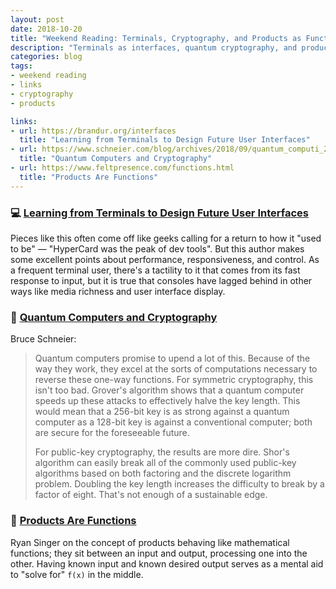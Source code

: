 ```yaml
---
layout: post
date: 2018-10-20
title: "Weekend Reading: Terminals, Cryptography, and Products as Functions"
description: "Terminals as interfaces, quantum cryptography, and products as mathematical functions."
categories: blog
tags:
- weekend reading
- links
- cryptography
- products

links:
- url: https://brandur.org/interfaces
  title: "Learning from Terminals to Design Future User Interfaces"
- url: https://www.schneier.com/blog/archives/2018/09/quantum_computi_2.html
  title: "Quantum Computers and Cryptography"
- url: https://www.feltpresence.com/functions.html
  title: "Products Are Functions"
---
```


### 💻 [Learning from Terminals to Design Future User Interfaces](https://brandur.org/interfaces)

Pieces like this often come off like geeks calling for a return to how it "used to be" — "HyperCard was the peak of dev tools". But this author makes some excellent points about performance, responsiveness, and control. As a frequent terminal user, there's a tactility to it that comes from its fast response to input, but it is true that consoles have lagged behind in other ways like media richness and user interface display.

### 🔐 [Quantum Computers and Cryptography](https://www.schneier.com/blog/archives/2018/09/quantum_computi_2.html)

Bruce Schneier:

> Quantum computers promise to upend a lot of this. Because of the way they work, they excel at the sorts of computations necessary to reverse these 
> one-way functions. For symmetric cryptography, this isn't too bad. Grover's algorithm shows that a quantum computer speeds up these attacks to 
> effectively halve the key length. This would mean that a 256-bit key is as strong against a quantum computer as a 128-bit key is against a conventional 
> computer; both are secure for the foreseeable future.
>
> For public-key cryptography, the results are more dire. Shor's algorithm can easily break all of the commonly used public-key algorithms based on both 
> factoring and the discrete logarithm problem. Doubling the key length increases the difficulty to break by a factor of eight. That's not enough of a 
> sustainable edge.

### 🚦 [Products Are Functions](https://www.feltpresence.com/functions.html)

Ryan Singer on the concept of products behaving like mathematical functions; they sit between an input and output, processing one into the other. Having known input and known desired output serves as a mental aid to "solve for" `f(x)` in the middle.
